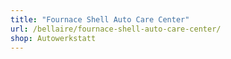 ```yaml
---
title: "Fournace Shell Auto Care Center"
url: /bellaire/fournace-shell-auto-care-center/
shop: Autowerkstatt
---
```

